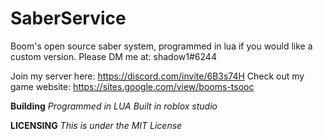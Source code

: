 # SaberService
Boom's open source saber system, programmed in lua if you would like a custom version. Please DM me at: shadow1#6244

Join my server here: https://discord.com/invite/6B3s74H 
Check out my game website: https://sites.google.com/view/booms-tsooc


**Building** 
*Programmed in LUA*
*Built in roblox studio*

**LICENSING** 
*This is under the MIT License*
